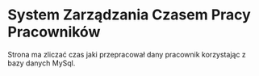 # System Zarządzania Czasem Pracy Pracowników

Strona ma zliczać czas jaki przepracował dany pracownik korzystając z bazy danych MySql.
